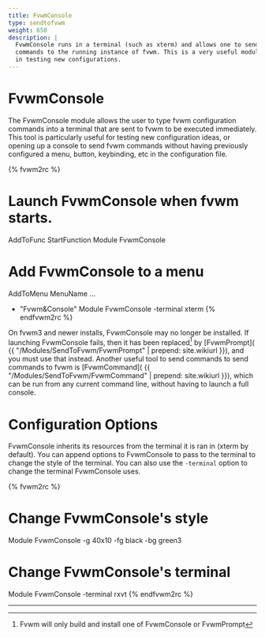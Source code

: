 ```yaml
---
title: FvwmConsole
type: sendtofvwm
weight: 650
description: |
  FvwmConsole runs in a terminal (such as xterm) and allows one to send
  commands to the running instance of fvwm. This is a very useful module
  in testing new configurations.
---
```

# FvwmConsole

The FvwmConsole module allows the user to type fvwm configuration commands
into a terminal that are sent to fvwm to be executed immediately. This tool
is particularly useful for testing new configuration ideas, or opening up
a console to send fvwm commands without having previously configured a
menu, button, keybinding, etc in the configuration file.

{% fvwm2rc %}
# Launch FvwmConsole when fvwm starts.
AddToFunc StartFunction Module FvwmConsole

# Add FvwmConsole to a menu
AddToMenu MenuName
...
+ "Fvwm&Console" Module FvwmConsole -terminal xterm
{% endfvwm2rc %}

On fvwm3 and newer installs, FvwmConsole may no longer be installed.
If launching FvwmConsole fails, then it has been replaced[^1] by [FvwmPrompt](
{{ "/Modules/SendToFvwm/FvwmPrompt" | prepend: site.wikiurl }}),
and you must use that instead. Another useful tool to send commands to
send commands to fvwm is [FvwmCommand](
{{ "/Modules/SendToFvwm/FvwmCommand" | prepend: site.wikiurl }}),
which can be run from any current command line, without having
to launch a full console.

# Configuration Options

FvwmConsole inherits its resources from the terminal it is ran in (xterm by
default). You can append options to FvwmConsole to pass to the terminal to
change the style of the terminal. You can also use the `-terminal` option
to change the terminal FvwmConsole uses.

{% fvwm2rc %}
# Change FvwmConsole's style
Module FvwmConsole -g 40x10 -fg black -bg green3

# Change FvwmConsole's terminal
Module FvwmConsole -terminal rxvt 
{% endfvwm2rc %}

---
[^1]: Fvwm will only build and install one of FvwmConsole or FvwmPrompt
